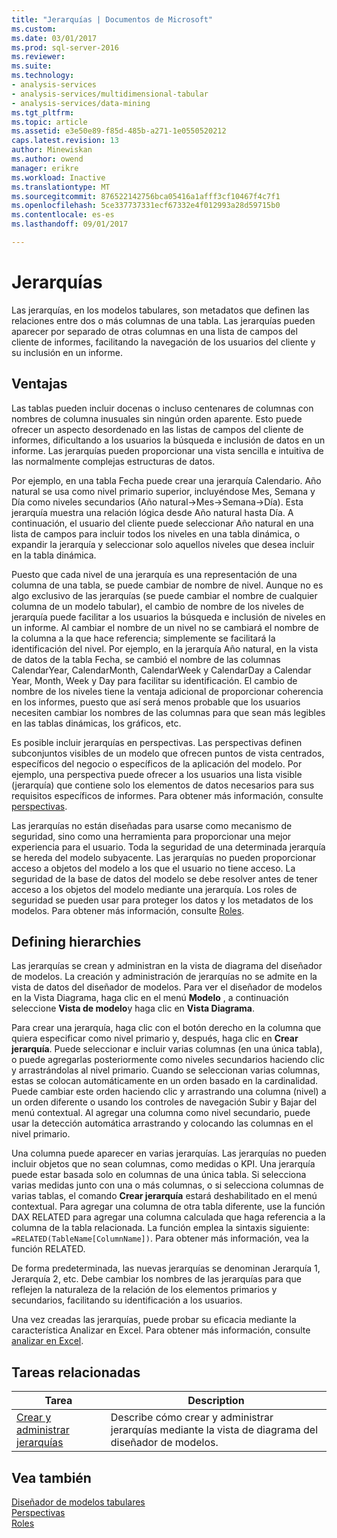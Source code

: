 ```yaml
---
title: "Jerarquías | Documentos de Microsoft"
ms.custom: 
ms.date: 03/01/2017
ms.prod: sql-server-2016
ms.reviewer: 
ms.suite: 
ms.technology:
- analysis-services
- analysis-services/multidimensional-tabular
- analysis-services/data-mining
ms.tgt_pltfrm: 
ms.topic: article
ms.assetid: e3e50e89-f85d-485b-a271-1e0550520212
caps.latest.revision: 13
author: Minewiskan
ms.author: owend
manager: erikre
ms.workload: Inactive
ms.translationtype: MT
ms.sourcegitcommit: 876522142756bca05416a1afff3cf10467f4c7f1
ms.openlocfilehash: 5ce337737331ecf67332e4f012993a28d59715b0
ms.contentlocale: es-es
ms.lasthandoff: 09/01/2017

---
```

# <a name="hierarchies"></a>Jerarquías
  Las jerarquías, en los modelos tabulares, son metadatos que definen las relaciones entre dos o más columnas de una tabla. Las jerarquías pueden aparecer por separado de otras columnas en una lista de campos del cliente de informes, facilitando la navegación de los usuarios del cliente y su inclusión en un informe.  
  
##  <a name="bkmk_benefits"></a> Ventajas  
 Las tablas pueden incluir docenas o incluso centenares de columnas con nombres de columna inusuales sin ningún orden aparente. Esto puede ofrecer un aspecto desordenado en las listas de campos del cliente de informes, dificultando a los usuarios la búsqueda e inclusión de datos en un informe. Las jerarquías pueden proporcionar una vista sencilla e intuitiva de las normalmente complejas estructuras de datos.  
  
 Por ejemplo, en una tabla Fecha puede crear una jerarquía Calendario. Año natural se usa como nivel primario superior, incluyéndose Mes, Semana y Día como niveles secundarios (Año natural->Mes->Semana->Día). Esta jerarquía muestra una relación lógica desde Año natural hasta Día. A continuación, el usuario del cliente puede seleccionar Año natural en una lista de campos para incluir todos los niveles en una tabla dinámica, o expandir la jerarquía y seleccionar solo aquellos niveles que desea incluir en la tabla dinámica.  
  
 Puesto que cada nivel de una jerarquía es una representación de una columna de una tabla, se puede cambiar de nombre de nivel. Aunque no es algo exclusivo de las jerarquías (se puede cambiar el nombre de cualquier columna de un modelo tabular), el cambio de nombre de los niveles de jerarquía puede facilitar a los usuarios la búsqueda e inclusión de niveles en un informe. Al cambiar el nombre de un nivel no se cambiará el nombre de la columna a la que hace referencia; simplemente se facilitará la identificación del nivel. Por ejemplo, en la jerarquía Año natural, en la vista de datos de la tabla Fecha, se cambió el nombre de las columnas CalendarYear, CalendarMonth, CalendarWeek y CalendarDay a Calendar Year, Month, Week y Day para facilitar su identificación. El cambio de nombre de los niveles tiene la ventaja adicional de proporcionar coherencia en los informes, puesto que así será menos probable que los usuarios necesiten cambiar los nombres de las columnas para que sean más legibles en las tablas dinámicas, los gráficos, etc.  
  
 Es posible incluir jerarquías en perspectivas. Las perspectivas definen subconjuntos visibles de un modelo que ofrecen puntos de vista centrados, específicos del negocio o específicos de la aplicación del modelo. Por ejemplo, una perspectiva puede ofrecer a los usuarios una lista visible (jerarquía) que contiene solo los elementos de datos necesarios para sus requisitos específicos de informes. Para obtener más información, consulte [perspectivas](../../analysis-services/tabular-models/perspectives-ssas-tabular.md).  
  
 Las jerarquías no están diseñadas para usarse como mecanismo de seguridad, sino como una herramienta para proporcionar una mejor experiencia para el usuario. Toda la seguridad de una determinada jerarquía se hereda del modelo subyacente. Las jerarquías no pueden proporcionar acceso a objetos del modelo a los que el usuario no tiene acceso. La seguridad de la base de datos del modelo se debe resolver antes de tener acceso a los objetos del modelo mediante una jerarquía. Los roles de seguridad se pueden usar para proteger los datos y los metadatos de los modelos. Para obtener más información, consulte [Roles](../../analysis-services/tabular-models/roles-ssas-tabular.md).  
  
##  <a name="bkmk_define"></a> Defining hierarchies  
 Las jerarquías se crean y administran en la vista de diagrama del diseñador de modelos. La creación y administración de jerarquías no se admite en la vista de datos del diseñador de modelos. Para ver el diseñador de modelos en la Vista Diagrama, haga clic en el menú **Modelo** , a continuación seleccione **Vista de modelo**y haga clic en **Vista Diagrama**.  
  
 Para crear una jerarquía, haga clic con el botón derecho en la columna que quiera especificar como nivel primario y, después, haga clic en **Crear jerarquía**. Puede seleccionar e incluir varias columnas (en una única tabla), o puede agregarlas posteriormente como niveles secundarios haciendo clic y arrastrándolas al nivel primario. Cuando se seleccionan varias columnas, estas se colocan automáticamente en un orden basado en la cardinalidad. Puede cambiar este orden haciendo clic y arrastrando una columna (nivel) a un orden diferente o usando los controles de navegación Subir y Bajar del menú contextual. Al agregar una columna como nivel secundario, puede usar la detección automática arrastrando y colocando las columnas en el nivel primario.  
  
 Una columna puede aparecer en varias jerarquías. Las jerarquías no pueden incluir objetos que no sean columnas, como medidas o KPI. Una jerarquía puede estar basada solo en columnas de una única tabla. Si selecciona varias medidas junto con una o más columnas, o si selecciona columnas de varias tablas, el comando **Crear jerarquía** estará deshabilitado en el menú contextual. Para agregar una columna de otra tabla diferente, use la función DAX RELATED para agregar una columna calculada que haga referencia a la columna de la tabla relacionada. La función emplea la sintaxis siguiente: `=RELATED(TableName[ColumnName])`. Para obtener más información, vea la función RELATED.  
  
 De forma predeterminada, las nuevas jerarquías se denominan Jerarquía 1, Jerarquía 2, etc. Debe cambiar los nombres de las jerarquías para que reflejen la naturaleza de la relación de los elementos primarios y secundarios, facilitando su identificación a los usuarios.  
  
 Una vez creadas las jerarquías, puede probar su eficacia mediante la característica Analizar en Excel. Para obtener más información, consulte [analizar en Excel](../../analysis-services/tabular-models/analyze-in-excel-ssas-tabular.md).  
  
##  <a name="bkmk_related_tasks"></a> Tareas relacionadas  
  
|Tarea|Description|  
|----------|-----------------|  
|[Crear y administrar jerarquías](../../analysis-services/tabular-models/create-and-manage-hierarchies-ssas-tabular.md)|Describe cómo crear y administrar jerarquías mediante la vista de diagrama del diseñador de modelos.|  
  
## <a name="see-also"></a>Vea también  
 [Diseñador de modelos tabulares](../../analysis-services/tabular-models/tabular-model-designer-ssas.md)   
 [Perspectivas](../../analysis-services/tabular-models/perspectives-ssas-tabular.md)   
 [Roles](../../analysis-services/tabular-models/roles-ssas-tabular.md)  
  
  

